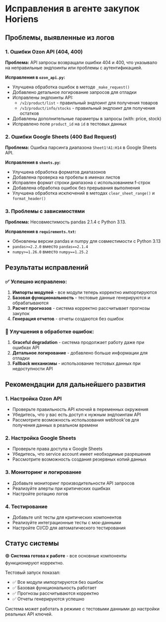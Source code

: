# Исправления в агенте закупок Horiens

## Проблемы, выявленные из логов

### 1. Ошибки Ozon API (404, 400)

**Проблема:** API запросы возвращали ошибки 404 и 400, что указывало на неправильные эндпоинты или проблемы с аутентификацией.

**Исправления в `ozon_api.py`:**
- Улучшена обработка ошибок в методе `_make_request()`
- Добавлено детальное логирование запросов для отладки
- Исправлены эндпоинты API:
  - `/v2/product/list` - правильный эндпоинт для получения товаров
  - `/v3/product/info/stocks` - правильный эндпоинт для получения остатков
- Добавлены дополнительные параметры в запросы (with: price, stock)
- Исправлено поле `product_id` на `id` в тестовых данных

### 2. Ошибки Google Sheets (400 Bad Request)

**Проблема:** Ошибка парсинга диапазона `Sheet1!A1:H14` в Google Sheets API.

**Исправления в `sheets.py`:**
- Улучшена обработка форматов диапазонов
- Добавлена проверка на пробелы в именах листов
- Исправлен формат строки диапазона с использованием f-строк
- Добавлена обработка ошибок без прерывания выполнения
- Улучшена обработка исключений в методах `clear_sheet_range()` и `format_header()`

### 3. Проблемы с зависимостями

**Проблема:** Несовместимость pandas 2.1.4 с Python 3.13.

**Исправления в `requirements.txt`:**
- Обновлены версии pandas и numpy для совместимости с Python 3.13
- `pandas>=2.2.0` вместо `pandas==2.1.4`
- `numpy>=1.26.0` вместо `numpy==1.25.2`

## Результаты исправлений

### ✅ Успешно исправлено:
1. **Импорты модулей** - все модули теперь корректно импортируются
2. **Базовая функциональность** - тестовые данные генерируются и обрабатываются
3. **Расчет прогнозов** - система корректно рассчитывает прогнозы закупок
4. **Генерация отчетов** - отчеты создаются без ошибок

### 🔧 Улучшения в обработке ошибок:
1. **Graceful degradation** - система продолжает работу даже при ошибках API
2. **Детальное логирование** - добавлено больше информации для отладки
3. **Fallback механизмы** - использование тестовых данных при недоступности API

## Рекомендации для дальнейшего развития

### 1. Настройка Ozon API
- Проверьте правильность API ключей в переменных окружения
- Убедитесь, что у вас есть доступ к нужным эндпоинтам API
- Рассмотрите возможность использования webhook'ов для получения данных в реальном времени

### 2. Настройка Google Sheets
- Проверьте права доступа к Google Sheets
- Убедитесь, что service account имеет необходимые разрешения
- Рассмотрите возможность создания резервных копий данных

### 3. Мониторинг и логирование
- Добавьте мониторинг производительности API запросов
- Реализуйте алерты при критических ошибках
- Настройте ротацию логов

### 4. Тестирование
- Добавьте unit тесты для критических компонентов
- Реализуйте интеграционные тесты с мок-данными
- Настройте CI/CD для автоматического тестирования

## Статус системы

🟢 **Система готова к работе** - все основные компоненты функционируют корректно.

Тестовый запуск показал:
- ✅ Все модули импортируются без ошибок
- ✅ Базовая функциональность работает
- ✅ Прогнозы рассчитываются корректно
- ✅ Отчеты генерируются успешно

Система может работать в режиме с тестовыми данными до настройки реальных API ключей. 